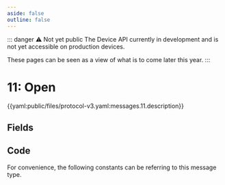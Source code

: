 ```yaml
---
aside: false
outline: false
---
```


<script setup>
import ProtocolBytes from '../../../components/ProtocolBytes.vue';
import SplitColumnView from '../../../components/SplitColumnView.vue';
import GenerateConsts from '../../../components/GenerateConsts.vue'
import PayloadTable from '../../../components/PayloadTable.vue'
import HeaderTable from '../../../components/HeaderTable.vue'
import { data as protocolData } from '../../../yaml-data.data.ts'
</script>

::: danger ⚠️ Not yet public
The Device API currently in development and is not yet accessible on production devices.

These pages can be seen as a view of what is to come later this year.
:::

# 11: Open

{{yaml:public/files/protocol-v3.yaml:messages.11.description}}

## Fields

<PayloadTable :messageId="11" :yaml-data="protocolData" :show-header="false"/>

## Code

For convenience, the following constants can be referring to this message type.

<GenerateConsts :messageId="11"/>
